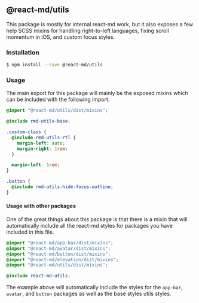 ## @react-md/utils

This package is mostly for internal react-md work, but it also exposes a few
help SCSS mixins for handling right-to-left languages, fixing scroll momentum in
iOS, and custom focus styles.

### Installation

```sh
$ npm install --save @react-md/utils
```

### Usage

The main export for this package will mainly be the exposed mixins which can be
included with the following import:

```scss
@import "@react-md/utils/dist/mixins";

@include rmd-utils-base;

.custom-class {
  @include rmd-utils-rtl {
    margin-left: auto;
    margin-right: 1rem;
  }

  margin-left: 1rem;
}

.button {
  @include rmd-utils-hide-focus-outline;
}
```

#### Usage with other packages

One of the great things about this package is that there is a mixin that will
automatically include all the react-md styles for packages you have included in
this file.

```scss
@import "@react-md/app-bar/dist/mixins";
@import "@react-md/avatar/dist/mixins";
@import "@react-md/button/dist/mixins";
@import "@react-md/elevation/dist/mixins";
@import "@react-md/utils/dist/mixins";

@include react-md-utils;
```

The example above will automatically include the styles for the `app-bar`,
`avatar`, and `button` packages as well as the base styles utils styles.
